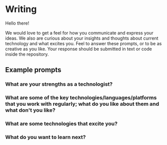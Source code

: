 # Writing

Hello there! 

We would love to get a feel for how you communicate and express your ideas. We also are curious about your insights and thoughts about current technology and what excites you. Feel to answer these prompts, or to be as creative as you like. Your response should be submitted in text or code inside the repository. 

## Example prompts

### What are your strengths as a technologist? 

### What are some of the key technologies/languages/platforms that you work with regularly; what do you like about them and what don't you like?

### What are some technologies that excite you?

### What do you want to learn next?
